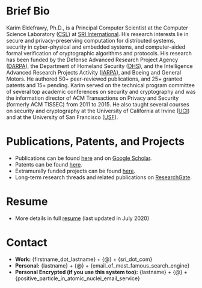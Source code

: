# Brief Bio
Karim Eldefrawy, Ph.D., is a Principal Computer Scientist at the Computer Science Laboratory ([CSL](http://www.csl.sri.com/)) at [SRI International](https://www.sri.com/). His research interests lie in secure and privacy-preserving computation for distributed systems, security in cyber-physical and embedded systems, and computer-aided formal verification of cryptographic algorithms and protocols. His research has been funded by the Defense Advanced Research Project Agency ([DARPA](https://www.darpa.mil/)), the Department of Homeland Security ([DHS](https://www.dhs.gov/science-and-technology)), and the Intelligence Advanced Research Projects Activity ([IARPA](https://www.iarpa.gov/)), and Boeing and General Motors. He authored 50+ peer-reviewed publications, and 25+ granted patents and 15+ pending. Karim served on the technical program committee of several top academic conferences on security and cryptography and was the information director of ACM Transactions on Privacy and Security (formerly ACM TISSEC) from 2011 to 2015. He also taught several courses on security and cryptography at the University of California at Irvine ([UCI](https://www.ics.uci.edu/)) and at the University of San Francisco ([USF](https://www.usfca.edu/)).


# Publications, Patents, and Projects
* Publications can be found [here](https://keldefrawy.github.io/pubs.html) and on [Google Scholar](http://bit.ly/2KIZaWF).
* Patents can be found [here](https://keldefrawy.github.io/patents.html). 
* Extramurally funded projects can be found [here](https://keldefrawy.github.io/projects.html).
* Long-term research threads and related publications on [ResearchGate](http://bit.ly/37tOPHZ).


# Resume
* More details in full [resume](https://keldefrawy.github.io/karim_resume.pdf) (last updated in July 2020)

# Contact
* **Work:** {firstname_dot_lastname} + {@} + {sri_dot_com}
* **Personal:** {lastname} + {@} + {email_of_most_famous_search_engine}
* **Personal Encrypted (if you use this system too):** {lastname} + {@} + {positive_particle_in_atomic_nuclei_email_service}














